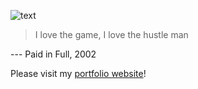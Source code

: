 ![text](https://oceanwp.org/wp-content/uploads/2017/07/portfolio-image.png)

 >I love the game, I love the hustle man

--- Paid in Full, 2002

Please visit my [portfolio website](http://samiulh.me)!

